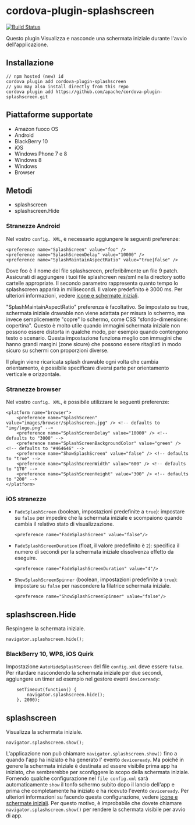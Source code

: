 <!--
# license: Licensed to the Apache Software Foundation (ASF) under one
#         or more contributor license agreements.  See the NOTICE file
#         distributed with this work for additional information
#         regarding copyright ownership.  The ASF licenses this file
#         to you under the Apache License, Version 2.0 (the
#         "License"); you may not use this file except in compliance
#         with the License.  You may obtain a copy of the License at
#
#           http://www.apache.org/licenses/LICENSE-2.0
#
#         Unless required by applicable law or agreed to in writing,
#         software distributed under the License is distributed on an
#         "AS IS" BASIS, WITHOUT WARRANTIES OR CONDITIONS OF ANY
#         KIND, either express or implied.  See the License for the
#         specific language governing permissions and limitations
#         under the License.
-->

# cordova-plugin-splashscreen

[![Build Status](https://travis-ci.org/apache/cordova-plugin-splashscreen.svg)](https://travis-ci.org/apache/cordova-plugin-splashscreen)

Questo plugin Visualizza e nasconde una schermata iniziale durante l'avvio dell'applicazione.

## Installazione

    // npm hosted (new) id
    cordova plugin add cordova-plugin-splashscreen
    // you may also install directly from this repo
    cordova plugin add https://github.com/apache/cordova-plugin-splashscreen.git

## Piattaforme supportate

* Amazon fuoco OS
* Android
* BlackBerry 10
* iOS
* Windows Phone 7 e 8
* Windows 8
* Windows
* Browser

## Metodi

* splashscreen
* splashscreen.Hide

### Stranezze Android

Nel vostro `config. XML`, è necessario aggiungere le seguenti preferenze:

    <preference name="SplashScreen" value="foo" />
    <preference name="SplashScreenDelay" value="10000" />
    <preference name="SplashMaintainAspectRatio" value="true|false" />

Dove foo è il nome del file splashscreen, preferibilmente un file 9 patch. Assicurati di aggiungere i tuoi file
splashcreen res/xml nella directory sotto cartelle appropriate. Il secondo parametro rappresenta quanto tempo lo
splashscreen apparirà in millisecondi. Il valore predefinito è 3000 ms. Per ulteriori informazioni,
vedere [icone e schermate iniziali](http://cordova.apache.org/docs/en/edge/config_ref_images.md.html).

"SplashMaintainAspectRatio" preferenza è facoltativo. Se impostato su true, schermata iniziale drawable non viene
adattata per misura lo schermo, ma invece semplicemente "copre" lo schermo, come CSS "sfondo-dimensione: copertina".
Questo è molto utile quando immagini schermata iniziale non possono essere distorta in qualche modo, per esempio quando
contengono testo o scenario. Questa impostazione funziona meglio con immagini che hanno grandi margini (zone sicure) che
possono essere ritagliati in modo sicuro su schermi con proporzioni diverse.

Il plugin viene ricaricata splash drawable ogni volta che cambia orientamento, è possibile specificare diversi parte per
orientamento verticale e orizzontale.

### Stranezze browser

Nel vostro `config. XML`, è possibile utilizzare le seguenti preferenze:

    <platform name="browser">
        <preference name="SplashScreen" value="images/browser/splashscreen.jpg" /> <!-- defaults to "img/logo.png" -->
        <preference name="SplashScreenDelay" value="10000" /> <!-- defaults to "3000" -->
        <preference name="SplashScreenBackgroundColor" value="green" /> <!-- defaults to "#464646" -->
        <preference name="ShowSplashScreen" value="false" /> <!-- defaults to "true" -->
        <preference name="SplashScreenWidth" value="600" /> <!-- defaults to "170" -->
        <preference name="SplashScreenHeight" value="300" /> <!-- defaults to "200" -->
    </platform>

### iOS stranezze

* `FadeSplashScreen` (boolean, impostazioni predefinite a `true`): impostare su `false` per impedire che la schermata
  iniziale e scompaiono quando cambia il relativo stato di visualizzazione.

      <preference name="FadeSplashScreen" value="false"/>


* `FadeSplashScreenDuration` (float, il valore predefinito è `2`): specifica il numero di secondi per la schermata
  iniziale dissolvenza effetto da eseguire.

      <preference name="FadeSplashScreenDuration" value="4"/>


* `ShowSplashScreenSpinner` (boolean, impostazioni predefinite a `true`): impostare su `false` per nascondere la
  filatrice schermata iniziale.

      <preference name="ShowSplashScreenSpinner" value="false"/>

## splashscreen.Hide

Respingere la schermata iniziale.

    navigator.splashscreen.hide();

### BlackBerry 10, WP8, iOS Quirk

Impostazione `AutoHideSplashScreen` del file `config.xml` deve essere `false`. Per ritardare nascondendo la schermata
iniziale per due secondi, aggiungere un timer ad esempio nel gestore eventi `deviceready`:

        setTimeout(function() {
            navigator.splashscreen.hide();
        }, 2000);

## splashscreen

Visualizza la schermata iniziale.

    navigator.splashscreen.show();

L'applicazione non può chiamare `navigator.splashscreen.show()` fino a quando l'app ha iniziato e ha generato l'
evento `deviceready`. Ma poiché in genere la schermata iniziale è destinata ad essere visibile prima app ha iniziato,
che sembrerebbe per sconfiggere lo scopo della schermata iniziale. Fornendo qualche configurazione nel `file config.xml`
sarà automaticamente `show` il tonfo schermo subito dopo il lancio dell'app e prima che completamente ha iniziato e ha
ricevuto l'evento `deviceready`. Per ulteriori informazioni su facendo questa configurazione,
vedere [icone e schermate iniziali](http://cordova.apache.org/docs/en/edge/config_ref_images.md.html). Per questo
motivo, è improbabile che dovete chiamare `navigator.splashscreen.show()` per rendere la schermata visibile per avvio di
app.
